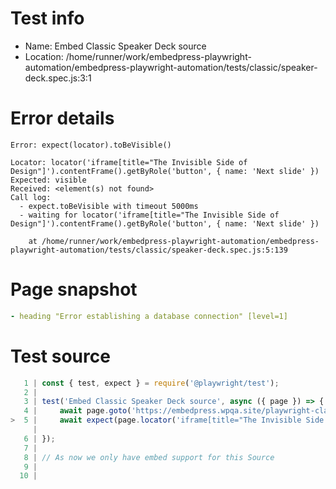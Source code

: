 # Test info

- Name: Embed Classic Speaker Deck source
- Location: /home/runner/work/embedpress-playwright-automation/embedpress-playwright-automation/tests/classic/speaker-deck.spec.js:3:1

# Error details

```
Error: expect(locator).toBeVisible()

Locator: locator('iframe[title="The Invisible Side of Design"]').contentFrame().getByRole('button', { name: 'Next slide' })
Expected: visible
Received: <element(s) not found>
Call log:
  - expect.toBeVisible with timeout 5000ms
  - waiting for locator('iframe[title="The Invisible Side of Design"]').contentFrame().getByRole('button', { name: 'Next slide' })

    at /home/runner/work/embedpress-playwright-automation/embedpress-playwright-automation/tests/classic/speaker-deck.spec.js:5:139
```

# Page snapshot

```yaml
- heading "Error establishing a database connection" [level=1]
```

# Test source

```ts
   1 | const { test, expect } = require('@playwright/test');
   2 |
   3 | test('Embed Classic Speaker Deck source', async ({ page }) => {
   4 |     await page.goto('https://embedpress.wpqa.site/playwright-classic-editor/classic-speaker-deck/');
>  5 |     await expect(page.locator('iframe[title="The Invisible Side of Design"]').contentFrame().getByRole('button', { name: 'Next slide' })).toBeVisible();
     |                                                                                                                                           ^ Error: expect(locator).toBeVisible()
   6 | });
   7 |
   8 | // As now we only have embed support for this Source
   9 |
  10 |
```
